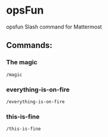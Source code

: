 # opsFun

opsfun Slash command for Mattermost

## Commands:

### The magic

```
/magic
```

### everything-is-on-fire

```
/everything-is-on-fire
```

### this-is-fine

```
/this-is-fine
```
